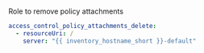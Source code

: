 #

Role to remove policy attachments

````yaml
access_control_policy_attachments_delete:
  - resourceUri: /
    server: "{{ inventory_hostname_short }}-default"
````
